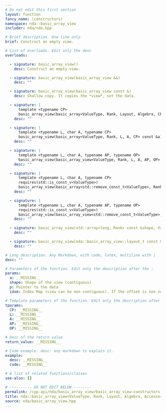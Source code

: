 ```yaml
---
# Do not edit this first section
layout: function
fancy_name: (constructors)
namespace: nda::basic_array_view
includer: nda/nda.hpp

# Brief description. One line only.
brief: Construct an empty view.

# List of overloads. Edit only the desc
overloads:

  - signature: basic_array_view()
    desc: Construct an empty view.

  - signature: basic_array_view(basic_array_view &&)
    desc: ""

  - signature: basic_array_view(basic_array_view const &)
    desc: Shallow copy. It copies the *view*, not the data.

  - signature: |
      template <typename CP>
      basic_array_view(basic_array<ValueType, Rank, Layout, Algebra, CP> const &a) noexcept
    desc: ""

  - signature: |
      template <typename L, char A, typename CP>
      basic_array_view(basic_array<ValueType, Rank, L, A, CP> const &a) noexcept
    desc: ""

  - signature: |
      template <typename L, char A, typename AP, typename OP>
      basic_array_view(basic_array_view<ValueType, Rank, L, A, AP, OP> const &a) noexcept
    desc: ""

  - signature: |
      template <typename L, char A, typename CP>
      requires(std::is_const_v<ValueType>)
      basic_array_view(basic_array<std::remove_const_t<ValueType>, Rank, L, A, CP> const &a) noexcept
    desc: ""

  - signature: |
      template <typename L, char A, typename AP, typename OP>
      requires(std::is_const_v<ValueType>)
      basic_array_view(basic_array_view<std::remove_const_t<ValueType>, Rank, L, A, AP, OP> const &a) noexcept
    desc: ""

  - signature: basic_array_view(std::array<long, Rank> const &shape, ValueType *p) noexcept
    desc: ""

  - signature: basic_array_view(nda::basic_array_view::layout_t const &idxm, ValueType *p) noexcept
    desc: ""

# Long description. Any Markdown, with code, latex, multiline with |
desc: ""

# Parameters of the function. Edit only the description after the :
params:
  a: __MISSING__
  shape: Shape of the view (contiguous)
  p: Pointer to the data
  idxm: Index Map (view can be non contiguous). If the offset is non zero, the view starts at p + idxm.offset()

# Template parameters of the function. Edit only the description after the :
tparams:
  CP: __MISSING__
  L: __MISSING__
  A: __MISSING__
  AP: __MISSING__
  OP: __MISSING__

# Desc of the return value
return_value: __MISSING__

# Code example. desc: any markdown to explain it.
example:
  desc: __MISSING__
  code: __MISSING__

# A list of related functions/classes
see-also: []

# ---------- DO NOT EDIT BELOW --------
permalink: /cpp-api/nda/basic_array_view/basic_array_view-constructors
title: nda::basic_array_view<ValueType, Rank, Layout, Algebra, AccessorPolicy, OwningPolicy>::basic_array_view
source: nda/basic_array_view.hpp
...
```


